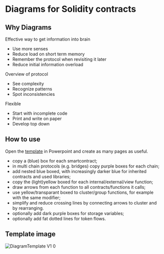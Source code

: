 # Diagrams for Solidity contracts

## Why Diagrams

Effective way to get information into brain
- Use more senses
- Reduce load on short term memory
- Remember the protocol when revisiting it later
- Reduce initial information overload

Overview of protocol
- See complexity 
- Recognize patterns 
- Spot inconsistencies

Flexible
- Start with incomplete code
- Print and write on paper
- Develop top down

## How to use

Open the [template](DiagramTemplate%20V1.0.pptx) in Powerpoint and create as many pages as useful.
- copy a (blue) box for each smartcontract;
- in multi chain protocols (e.g. bridges) copy purple boxes for each chain;
- add nested blue boxed, with increasingly darker blue for inherited contracts and used libraries;
- copy the (light)yellow boxed for each internal/external/view function;
- draw arrows from each function to all contracts/functions it calls;
- use yellow/transparant boxed to cluster/group functions, for example with the same modifier;
- simplify and reduce crossing lines by connecting arrows to cluster and by rearranging.
- optionally add dark purple boxes for storage variables;
- optionally add fat dotted lines for token flows.

## Template image

![DiagramTemplate V1 0](https://github.com/gpersoon/diagrams/assets/5469459/90e54796-2bed-494c-8131-5181d337a7c4)
